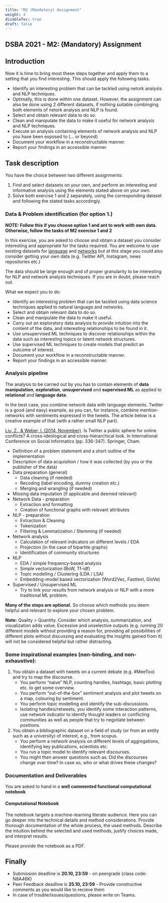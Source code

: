 ```yaml
---
title: "M2 (Mandatory) Assignment"
weight: 4
disableToc: true
draft: false
---
```


## DSBA 2021 - M2: (Mandatory) Assignment

## Introduction

Now it is time to bring most these steps together and apply them to a setting that you find interesting. This should apply the following tasks. 

- Identify an interesting problem that can be tackled using netork analysis and NLP techniques. 
- Optimally, this is done within one dataset. However, the assignment can also be done using 2 different datasets, if nothing suitable combinging both elements of netork analysis and NLP is found.
- Select and obtain relevant data to do so. 
- Clean and manipulate the data to make it useful for network analysis and NLP techniques. 
- Execute an analysis containing elements of network analysis and NLP you have been exposed to (... or beyond)
- Document your workflow in a reconstructable manner. 
- Report your findings in an accessible manner. 


## Task description

You have the choice between two different assignments:

1. Find and select datasets on your own, and perform an interesting and informative analysis using the elements stated above on your own.
2. Solve both exercise 1 and 2 separately, using the corresponding dataset and following the stated tasks accordingly.


### Data & Problem identification (for option 1.)

**NOTE: Follow this if you choose option 1 and ant to work with own data. Otherwise, follow the tasks of M2 exercise 1 and 2**

In this exercise, you are asked to choose and obtain a dataset you consider interesting and appropriate for the tasks required. You are welcome to use existing datasets for [language](https://github.com/niderhoff/nlp-datasets) and [networks](https://snap.stanford.edu/data/) but at this stage you could also consider getting your own data (e.g. Twitter API, Instagram, news repositories etc.)

The data should be large enough and of proper granularity to be interesting for NLP and network analysis techniques. If you are in doubt, please reach out.

What we expect you to do:

* Identify an interesting problem that can be tackled using data science techniques applied to natural language and networks.
* Select and obtain relevant data to do so.
* Clean and manipulate the data to make it useful.
* Carry out an exploratory data analysis to provide intuition into the content of the data, and interesting relationships to be found in it.
* Use unsupervised ML techniques to discover relationships within the data such as interesting topics or latent network structures.
* Use supervised ML techniques to create models that predict an outcome of interest.
* Document your workflow in a reconstructable manner.
* Report your findings in an accessible manner.

### Analysis pipeline 

The analysis to be carried out by you has to contain elements of **data manipulation**, **exploration**, **unsupervised** and **supervised ML** as applied to **relational** and **language data**.

In the best case, you combine network data with language elements. Twitter is a good (and easy) example, as you can, for instance, combine mention-networks with sentiments expressed in the tweets. The article below is a creative example of that (with a rather small NLP part).

[Liu, Z., & Weber, I. (2014, November)](https://link.springer.com/chapter/10.1007/978-3-319-13734-6_25). Is Twitter a public sphere for online conflicts? A cross-ideological and cross-hierarchical look. In International Conference on Social Informatics (pp. 336-347). Springer, Cham.

* Definition of a problem statement and a short outline of the implementation 
* Description of data acquisition / how it was collected (by you or the publisher of the data) 
* Data preparation (general)
    * Data cleaning (if needed)
    * Recoding (label encoding, dummy creation etc.)
    * Merging and wrangling (if needed)
* Missing data imputation (if applicable and deemed relevant) 
* Network Data - preparation
    * Extraction and formatting
    * Creation of functional graphs with relevant attributes
* NLP - preparation
    * Extraction & Cleaning 
    * Tokenization
    * Filtering & Lemmatization / Stemming (if needed)
* Network analysis 
    * Calculation of relevant indicators on different levels / EDA
    * Projection (in the case of bipartite graphs)
    * Identification of community structures
* NLP
    * EDA / simple frequency-based analysis
    * Simple vectorization (BoW, Tf-idf)
    * Topic modelling / Clustering (LDA / LSA)
    * Embedding-model based vectorization (Word2Vec, Fasttext, GloVe)
* Supervised / Unsupervised ML
    * Try to link your results from network analysis or NLP with a more traditional ML problem.

**Many of the steps are optional.** So choose which methods you deem helpful and relevant to explore your chosen problem.

**Note:** Quality > Quantity. Consider which analysis, summarization, and visualization adds value. Excessive and unselective outputs (e.g. running 20 different models without providing a reason for, providing all possibilities of different plots without discussing and evaluating the insights gained from it) will not be considered helpful but rather distracting.

### Some inspirational examples (non-binding, and non-exhaustive):

1. You obtain a dataset with tweets on a current debate (e.g. #MeeToo) and try to map the discourse. 
    * You perform “naive” NLP, counting handles, hashtags, basic plotting etc. to get some overview. 
    * You perform “out-of-the-box” sentiment analysis and plot tweets on a map, colouring by sentiment.
    * You perform topic modelling and identify the sub-discussions. 
    * Isolating handles/retweets, you identify some interaction patterns, use network indicator to identify thought leaders or conflicting communities as well as people that try to negotiate between positions.
2. You obtain a bibliographic dataset on a field of study (or from an entity such as a university) of interest, e.g., from scopus. 
    * You perform a network analysis on different levels of aggregations, identifying key publications, scientists etc.
    * You run a topic model to identify relevant discourses.
    * You might then answer questions such as: Did the discourses change over time? In case so, who or what drives these changes?

### Documentation and Deliverables

You are asked to hand in a **well commented functional computational notebook**

#### Computational Notebook

The notebook targets a machine-learning literate audience. Here you can go deeper into the technical details and method considerations. Provide thorough documentation of the whole process, the used methods. Describe the intuition behind the selected and used methods, justify choices made, and interpret results.

Please provide the notebook as a PDF.


## Finally

-  Submission deadline is **20.10, 23:59** - on peergrade (class code: N8A46K)
-  Peer Feedback deadline is **25.10, 23:59** - Provide constructive comments as you would like to recieve them
-  In case of trouble/issues/questions, please write on Teams.


